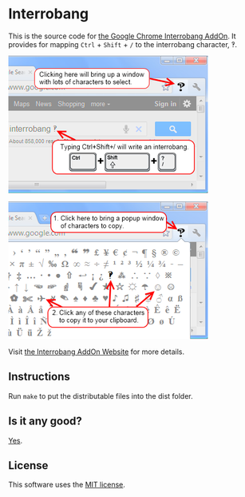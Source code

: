 # Interrobang

This is the source code for [the Google Chrome Interrobang AddOn](https://chrome.google.com/webstore/detail/interrobang/jlmlnjjmjkbeolfilplmajdjbmmopoll).
It provides for mapping `Ctrl` + `Shift` + `/` to the interrobang character, &#8253;.

![shortcut](https://raw.githubusercontent.com/dblume/interrobang/master/images/Interrobang_window_proportion.png)

![shortcut](https://raw.githubusercontent.com/dblume/interrobang/master/images/Interrobang_window_proportion2.png)

Visit [the Interrobang AddOn Website](http://interrobang.dlma.com/) for more details.

## Instructions

Run `make` to put the distributable files into the dist folder.

## Is it any good?

[Yes](https://news.ycombinator.com/item?id=3067434).

## License

This software uses the [MIT license](https://github.com/dblume/interrobang/blob/master/LICENSE.txt).
